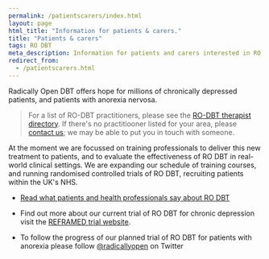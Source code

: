 ```yaml
---
permalink: /patientscarers/index.html
layout: page
html_title: "Information for patients & carers."
title: "Patients & carers"
tags: RO DBT
meta_description: Information for patients and carers interested in RO DBT
redirect_from:
  - /patientscarers.html
---
```



<!-- ![](/images/holdinghands.png) -->


Radically Open DBT offers hope for millions of chronically depressed patients, and patients with anorexia nervosa.

> For a list of RO-DBT practitioners, please see the [RO-DBT therapist directory](http://www.radicallyopen.net/therapist-directory/index.html). If there's no practitiooner listed for your area, please [contact us](/contact/); we may be able to put you in touch with someone.

At the moment we are focussed on training professionals to deliver this new treatment to patients, and to evaluate the effectiveness of RO DBT in real-world clinical settings. We are expanding our schedule of training courses, and running randomised controlled trials of RO DBT, recruiting patients within the UK's NHS.

- [Read what patients and health professionals say about RO DBT](/about/quotes/)

- Find out more about our current trial of RO DBT for chronic depression visit the [REFRAMED trial website](http://www.reframed.org.uk).

- To follow the progress of our planned trial of RO DBT for patients with anorexia please follow [@radicallyopen](http://twitter.com/radicallyopen) on Twitter



